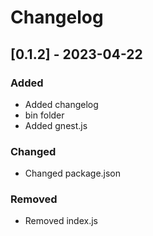 # Changelog

## [0.1.2] - 2023-04-22

### Added
- Added changelog
- bin folder
- Added gnest.js

### Changed
- Changed package.json

### Removed
- Removed index.js